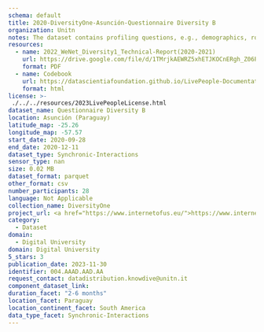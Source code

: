 ```yaml
---
schema: default
title: 2020-DiversityOne-Asunción-Questionnaire Diversity B
organization: Unitn
notes: The dataset contains profiling questions, e.g., demographics, routines, personality. It is part of Wenet Diversity 1 data collection, which contains data about the everyday life activities of students coming from 8 different universities located in China, Denmark, India, Italy, Mexico, Mongolia, Paraguay and UK. The data were collected via questionnaires, data coming from 27 smartphone sensors associated to thousand self-reported annotations over a period of 4 weeks.
resources:
  - name: 2022_WeNet_Diversity1_Technical-Report(2020-2021)
    url: https://drive.google.com/file/d/1TMrjkAEWRZ5xhETJKOCnERgh_Z06PO2E/view?usp=drive_link
    format: PDF
  - name: Codebook
    url: https://datascientiafoundation.github.io/LivePeople-Documentation/codebooks/2020_DV1_Asuncion_questionnaire_b.html
    format: html
license: >-
 ./../../resources/2023LivePeopleLicense.html
dataset_name: Questionnaire Diversity B
location: Asunción (Paraguay)
latitude_map: -25.26
longitude_map: -57.57
start_date: 2020-09-28
end_date: 2020-12-11
dataset_type: Synchronic-Interactions
sensor_type: nan
size: 0.02 MB
dataset_format: parquet
other_format: csv
number_participants: 28
language: Not Applicable
collection_name: DiversityOne
project_url: <a href="https://www.internetofus.eu/">https://www.internetofus.eu/</a>
category: 
  - Dataset
domain: 
  - Digital University
domain: Digital University
5_stars: 3
publication_date: 2023-11-30
identifier: 004.AAAD.AAD.AA
request_contact: datadistribution.knowdive@unitn.it
component_dataset_link: 
duration_facet: "2-6 months"
location_facet: Paraguay
location_continent_facet: South America
data_type_facet: Synchronic-Interactions
---
```

